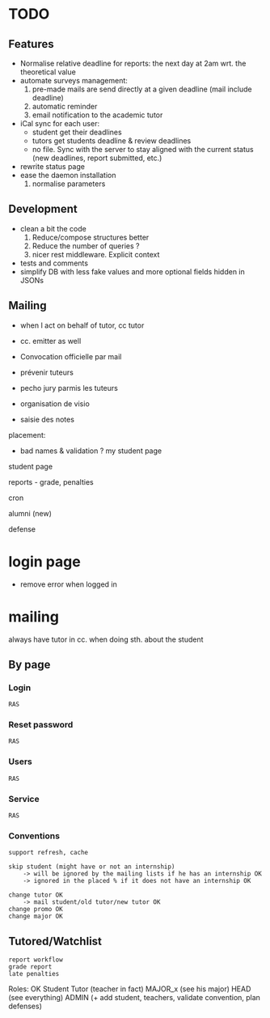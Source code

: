 # TODO

## Features

- Normalise relative deadline for reports: the next day at 2am wrt. the theoretical value
- automate surveys management:
	1. pre-made mails are send directly at a given deadline (mail include deadline)
	2. automatic reminder
	3. email notification to the academic tutor 
- iCal sync for each user:	
	- student get their deadlines
	- tutors get students deadline & review deadlines
	- no file. Sync with the server to stay aligned with the current status (new deadlines, report submitted, etc.)
- rewrite status page
- ease the daemon installation
	1. normalise parameters

## Development
- clean a bit the code
	1. Reduce/compose structures better
	2. Reduce the number of queries ?
	3. nicer rest middleware. Explicit context
- tests and comments
- simplify DB with less fake values and more optional fields hidden in JSONs

## Mailing
- when I act on behalf of tutor, cc tutor
- cc. emitter as well


- Convocation officielle par mail
- prévenir tuteurs
- pecho jury parmis les tuteurs
- organisation de visio
- saisie des notes



placement:
- bad names & validation ?
my student page


student page


reports
	- grade, penalties

cron

alumni (new)


defense


# login page
- remove error when logged in

# mailing
always have tutor in cc. when doing sth. about the student




## By page

### Login
	RAS

### Reset password
	RAS

### Users
	RAS

### Service
	RAS

### Conventions

	support refresh, cache

	skip student (might have or not an internship)
		-> will be ignored by the mailing lists if he has an internship OK
		-> ignored in the placed % if it does not have an internship OK

	change tutor OK
		-> mail student/old tutor/new tutor OK
	change promo OK
	change major OK

## Tutored/Watchlist
	
	report workflow
	grade report
	late penalties


Roles: OK
Student
Tutor (teacher in fact)
MAJOR_x (see his major)
HEAD (see everything)
ADMIN (+ add student, teachers, validate convention, plan defenses)